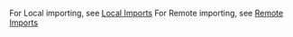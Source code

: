 For Local importing, see [Local Imports](<Local Imports.md>)
For Remote importing, see [Remote Imports](<Remote Imports.md>)